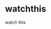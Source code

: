 watchthis
=========

watch this
















































































































